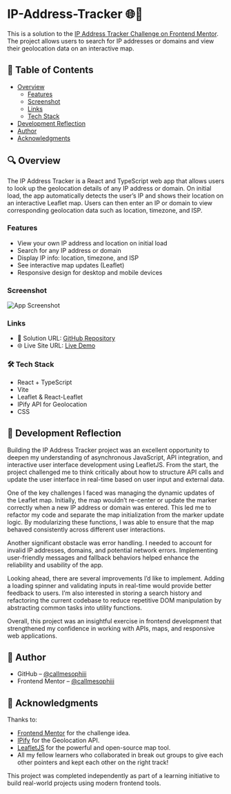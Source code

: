 # IP-Address-Tracker 🌐📍

This is a solution to the [IP Address Tracker Challenge on Frontend Mentor](https://www.frontendmentor.io/challenges/ip-address-tracker-I8-0yYAH0). The project allows users to search for IP addresses or domains and view their geolocation data on an interactive map.

## 📑 Table of Contents

- [Overview](#overview)
  - [Features](#features)
  - [Screenshot](#screenshot)
  - [Links](#links)
  - [Tech Stack](#techstack)
- [Development Reflection](#development-reflection)
- [Author](#author)
- [Acknowledgments](#acknowledgments)

## 🔍 Overview
The IP Address Tracker is a React and TypeScript web app that allows users to look up the geolocation details of any IP address or domain. On initial load, the app automatically detects the user’s IP and shows their location on an interactive Leaflet map. Users can then enter an IP or domain to view corresponding geolocation data such as location, timezone, and ISP.

### Features

- View your own IP address and location on initial load
- Search for any IP address or domain
- Display IP info: location, timezone, and ISP
- See interactive map updates (Leaflet)
- Responsive design for desktop and mobile devices

### Screenshot

![App Screenshot](./images/tracker.png)

### Links

- 🔗 Solution URL: [GitHub Repository](https://github.com/yourusername/ip-address-tracker)
- 🌐 Live Site URL: [Live Demo](https://your-live-demo-url.com)

### 🛠️ Tech Stack

- React + TypeScript
- Vite
- Leaflet & React-Leaflet
- IPify API for Geolocation
- CSS

## 🧠 Development Reflection

Building the IP Address Tracker project was an excellent opportunity to deepen my understanding of asynchronous JavaScript, API integration, and interactive user interface development using LeafletJS. From the start, the project challenged me to think critically about how to structure API calls and update the user interface in real-time based on user input and external data.

One of the key challenges I faced was managing the dynamic updates of the Leaflet map. Initially, the map wouldn’t re-center or update the marker correctly when a new IP address or domain was entered. This led me to refactor my code and separate the map initialization from the marker update logic. By modularizing these functions, I was able to ensure that the map behaved consistently across different user interactions.

Another significant obstacle was error handling. I needed to account for invalid IP addresses, domains, and potential network errors. Implementing user-friendly messages and fallback behaviors helped enhance the reliability and usability of the app.

Looking ahead, there are several improvements I’d like to implement. Adding a loading spinner and validating inputs in real-time would provide better feedback to users. I’m also interested in storing a search history and refactoring the current codebase to reduce repetitive DOM manipulation by abstracting common tasks into utility functions.

Overall, this project was an insightful exercise in frontend development that strengthened my confidence in working with APIs, maps, and responsive web applications.


## 👤 Author

- GitHub – [@callmesophiii](https://github.com/callmesophiii)
- Frontend Mentor – [@callmesophiii](https://www.frontendmentor.io/profile/callmesophiii)
  

## 🙌 Acknowledgments

Thanks to:
- [Frontend Mentor](https://www.frontendmentor.io) for the challenge idea.
- [IPify](https://geo.ipify.org) for the Geolocation API.
- [LeafletJS](https://leafletjs.com) for the powerful and open-source map tool.
- All my fellow learners who collaborated in break out groups to give each other pointers and kept each other on the right track!

This project was completed independently as part of a learning initiative to build real-world projects using modern frontend tools.
